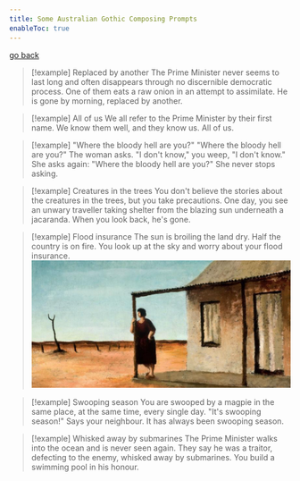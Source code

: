 ```yaml
---
title: Some Australian Gothic Composing Prompts
enableToc: true
---
```


[go back](Subjects/Literature.md)

> [!example] Replaced by another
> The Prime Minister never seems to last long and often disappears through no discernible democratic process. One of them eats a raw onion in an attempt to assimilate. He is gone by morning, replaced by another.

> [!example] All of us
> We all refer to the Prime Minister by their first name. We know them well, and they know us. All of us.

> [!example] "Where the bloody hell are you?"
> "Where the bloody hell are you?" The woman asks. 
> "I don't know," you weep, "I don't know."
> She asks again: "Where the bloody hell are you?" 
> She never stops asking.
 
> [!example]  Creatures in the trees
> You don't believe the stories about the creatures in the trees, but you take precautions. One day, you see an unwary traveller taking shelter from the blazing sun underneath a jacaranda. When you look back, he's gone.

> [!example] Flood insurance
> The sun is broiling the land dry. Half the country is on fire. You look up at the sky and worry about your flood insurance.![](11SubjectImages/FloodInsurance.png)

> [!example] Swooping season 
> You are swooped by a magpie in the same place, at the same time, every single day. 
> "It's swooping season!" Says your neighbour. 
> It has always been swooping season.

> [!example] Whisked away by submarines
> The Prime Minister walks into the ocean and is never seen again. They say he was a traitor, defecting to the enemy, whisked away by submarines. You build a swimming pool in his honour.

